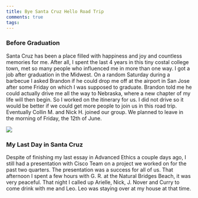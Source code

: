 ```yaml
---
title: Bye Santa Cruz Hello Road Trip
comments: true
tags:
---
```



### Before Graduation

Santa Cruz has been a place filled with happiness and joy and countless memories for me. After all, I spent the last 4 years in this tiny costal college town, met so many people who influenced me in more than one way. I got a job after graduation in the Midwest. On a random Saturday during a barbecue I asked Brandon if he could drop me off at the airport in San Jose after some Friday on which I was supposed to graduate. Brandon told me he could actually drive me all the way to Nebraska, where a new chapter of my life will then begin. So I worked on the itinerary for us. I did not drive so it would be better if we could get more people to join us in this road trip. Eventually Collin M. and Nick H. joined our group. We planned to leave in the morning of Friday, the 12th of June. 

<img src="https://github.com/sinclairliang/sinclairliang/blob/master/_posts/roadtrip/original-map.png?raw=true" />

### My Last Day in Santa Cruz

Despite of finishing my last essay in Advanced Ethics a couple days ago, I still had a presentation with Cisco Team on a project we worked on for the past two quarters. The presentation was a success for all of us. That afternoon I spent a few hours with G. R. at the Natural Bridges Beach, it was very peaceful. That night I called up Arielle, Nick, J. Nover and Curry to come drink with me and Leo. Leo was staying over at my house at that time.